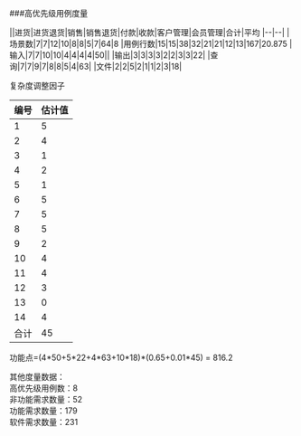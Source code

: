 ###高优先级用例度量

||进货|进货退货|销售|销售退货|付款|收款|客户管理|会员管理|合计|平均
|--|--|
|场景数|7|7|12|10|8|8|5|7|64|8
|用例行数|15|15|38|32|21|21|12|13|167|20.875
|输入|7|7|10|10|4|4|4|4|50||
|输出|3|3|3|3|2|2|3|3|22|
|查询|7|7|9|7|8|8|5|4|63|
|文件|2|2|5|2|1|1|2|3|18|


复杂度调整因子

编号|估计值
 --|--
 1|5
 2|4
 3|1
 4|2
 5|1
 6|5
 7|5
 8|5
 9|2
 10|4
 11|4
12|3
 13|0
 14|4
 合计|45
 
 
功能点=(4\*50+5\*22+4\*63+10\*18)\*(0.65+0.01*45) = 816.2  
  
其他度量数据：  
高优先级用例数：8 <br>
非功能需求数量：52  
功能需求数量：179  
软件需求数量：231  